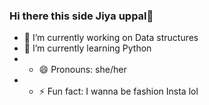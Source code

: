 ### Hi there this side Jiya uppal👋

- 🔭 I’m currently working on Data structures
- 🌱 I’m currently learning Python 
- - 😄 Pronouns: she/her
- - ⚡ Fun fact: I wanna be fashion Insta lol
<!--
**jiyauppal/jiyauppal** is a ✨ _special_ ✨ repository because its `README.md` (this file) appears on your GitHub profile.

Here are some ideas to get you started:

- 🔭 I’m currently working on ...
- 🌱 I’m currently learning ...
- 👯 I’m looking to collaborate on ...
- 🤔 I’m looking for help with ...
- 💬 Ask me about ...
- 📫 How to reach me: ...
- 😄 Pronouns: ...
- ⚡ Fun fact: ...
-->
